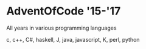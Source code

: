 # AdventOfCode '15-'17
All years in various programming languages

c, c++, C#, haskell, J, java, javascript, K, perl, python
